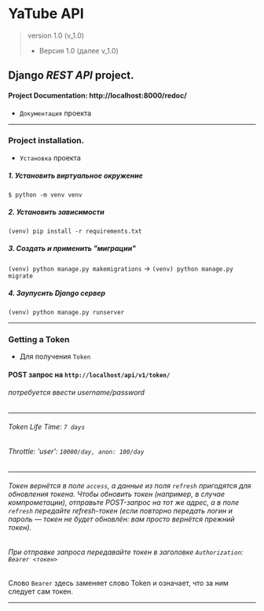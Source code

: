 # **YaTube API**
> version 1.0 (v_1.0)
> * Версия 1.0 (далее v_1.0)


## Django _REST API_ project.
#### Project **Documentation**: http://localhost:8000/redoc/
* `Документация` проекта
_______
### Project installation.
* `Установка` проекта

##### 1. Установить виртуальное окружение 
`$ python -m venv venv`
##### 2. Установить зависимости 
`(venv) pip install -r requirements.txt`
##### 3. Создать и применить "миграции" 
`(venv) python manage.py makemigrations` -> `(venv) python manage.py migrate`
##### 4. Заупусить Django сервер 
`(venv) python manage.py runserver`
______

### Getting a Token
* Для получения `Token`
#### POST запрос на `http://localhost/api/v1/token/`
###### потребуется ввести username/password
______


###### Token Life Time: `7 days`
###### Throttle: 'user': `10000/day, anon: 100/day`
______
###### Токен вернётся в поле `access`, а данные из поля `refresh` пригодятся для обновления токена. Чтобы обновить токен (например, в случае компрометации), отправьте POST-запрос на тот же адрес, а в поле `refresh` передайте refresh-токен (если повторно передать логин и пароль — токен не будет обновлён: вам просто вернётся прежний токен).
###### При отправке запроса передавайте токен в заголовке `Authorization`:` Bearer <токен>`
Слово `Bearer` здесь заменяет слово Token и означает, что за ним следует сам токен.
______
